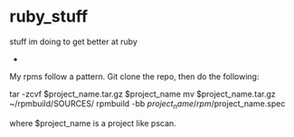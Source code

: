 # ruby_stuff
stuff im doing to get better at ruby

- 

My rpms follow a pattern. Git clone the repo, then do the following:

tar -zcvf $project_name.tar.gz $project_name
mv $project_name.tar.gz ~/rpmbuild/SOURCES/
rpmbuild -bb $project_name/rpm/$project_name.spec

where $project_name is a project like pscan.
